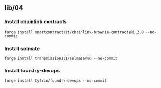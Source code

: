 ## lib/04

### Install chainlink contracts

```shell
forge install smartcontractkit/chainlink-brownie-contracts@1.2.0 --no-commit
```

### Install solmate

```shell
forge install transmissions11/solmate@v6 --no-commit
```

### Install foundry-devops

```shell
forge install Cyfrin/foundry-devops --no-commit
```

